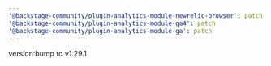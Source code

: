 ```yaml
---
'@backstage-community/plugin-analytics-module-newrelic-browser': patch
'@backstage-community/plugin-analytics-module-ga4': patch
'@backstage-community/plugin-analytics-module-ga': patch
---
```


version:bump to v1.29.1
